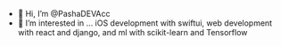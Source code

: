 - 👋 Hi, I’m @PashaDEVAcc
- 👀 I’m interested in ... iOS development with swiftui, web development with react and django, and ml with scikit-learn and Tensorflow
